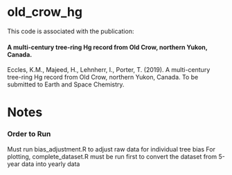 # old_crow_hg

This code is associated with the publication: 
#### A multi-century tree-ring Hg record from Old Crow, northern Yukon, Canada.

Eccles, K.M.,  Majeed, H., Lehnherr, I., Porter, T. (2019). A multi-century tree-ring Hg record from Old Crow, northern Yukon, Canada. To be submitted to Earth and Space Chemistry.

# Notes
### Order to Run

Must run bias_adjustment.R to adjust raw data for individual tree bias
For plotting, complete_dataset.R must be run first to convert the dataset from 5-year data into yearly data
